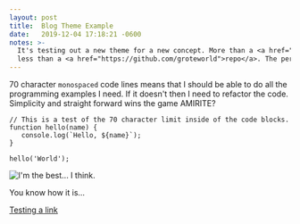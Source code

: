 ```yaml
---
layout: post
title:  Blog Theme Example
date:   2019-12-04 17:18:21 -0600
notes: >-
  It's testing out a new theme for a new concept. More than a <a href="https://twitter.com/groteworld">tweet</a>; 
  less than a <a href="https://github.com/groteworld">repo</a>. The perfect little blog for small ideas...
---
```

70 character `monospaced` code lines means that I should be able to do all the programming examples I need. If it doesn't then I need to refactor the code. Simplicity and straight forward wins the game AMIRITE?

 ```
// This is a test of the 70 character limit inside of the code blocks.
function hello(name) {
    console.log(`Hello, ${name}`);
}

hello('World');
```

![I'm the best... I think.](http://i.imgur.com/kvUU7.gif)

You know how it is...

[Testing a link](https://google.com/)
